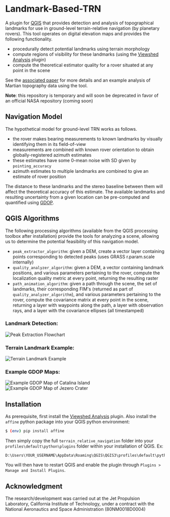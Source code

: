 # Landmark-Based-TRN
A plugin for [QGIS](https://www.qgis.org/en/site/) that provides detection and analysis of topographical landmarks for use in ground-level terrain-relative navigation (by planetary rovers). This tool operates on digital elevation maps and provides the following functionality.

 - procedurally detect potential landmarks using terrain morphology
 - compute regions of visibility for these landmarks (using the [Viewshed Analysis](https://plugins.qgis.org/plugins/ViewshedAnalysis/) plugin)
 - compute the theoretical estimator quality for a rover situated at any point in the scene

See the [associated paper](https://russ-stuff.com/wp-content/uploads/2022/01/IEEE_AERO___Landmark_Based_TRN_on_Mars.pdf) for more details and an example analysis of Martian topography data using the tool.


**Note**: this repository is temporary and will soon be deprecated in favor of an official NASA repository (coming soon)


## Navigation Model
The hypothetical model for ground-level TRN works as follows.

- the rover makes bearing measurements to known landmarks by visually identifying them in its field-of-view
- measurements are combined with known rover orientation to obtain globally-registered azimuth estimates
- these estimates have some 0-mean noise with SD given by `pointing_accuracy`
- azimuth estimates to multiple landmarks are combined to give an estimate of rover position

The distance to these landmarks and the stereo baseline between them will affect the theoretical accuracy of this estimate. The available landmarks and resulting uncertainty from a given location can be pre-computed and quantified using [GDOP](https://en.wikipedia.org/wiki/Dilution_of_precision_(navigation)).


## QGIS Algorithms
The following processing algorithms (available from the QGIS processing toolbox after installation) provide the tools for analyzing a scene, allowing us to determine the potential feasibility of this navigation model.

 - `peak_extractor_algorithm`: given a DEM, create a vector layer containing points corresponding to detected peaks (uses GRASS r.param.scale internally)
 - `quality_analyzer_algorithm`: given a DEM, a vector containing landmark positions, and various parameters pertaining to the rover, compute the localization quality metric at every point, returning the resulting raster
 - `path_animation_algorithm`: given a path through the scene, the set of landmarks, their corresponding FIM's (returned as part of `quality_analyzer_algorithm`), and various parameters pertaining to the rover, compute the covariance matrix at every point in the scene, returning a layer with waypoints along the path, a layer with observation rays, and a layer with the covariance ellipses (all timestamped)


### Landmark Detection:
![Peak Extraction Flowchart](https://github.jpl.nasa.gov/ANVELS/intern/blob/master/misc/peak_extraction_flowchart.png)


### Terrain Landmark Example:
![Terrain Landmark Example](https://github.jpl.nasa.gov/ANVELS/intern/blob/master/misc/terrain_landmark_example.png)


### Example GDOP Maps:
![Example GDOP Map of Catalina Island](https://github.jpl.nasa.gov/ANVELS/intern/blob/master/misc/GDOP_map.png)
![Example GDOP Map of Jezero Crater](https://github.jpl.nasa.gov/ANVELS/intern/blob/master/misc/jez_crater_gdop_map.png)


## Installation
As prerequisite, first install the [Viewshed Analysis](https://plugins.qgis.org/plugins/ViewshedAnalysis/) plugin. Also install the `affine` python package into your QGIS python environment:

```bash
$ (env) pip install affine
```

Then simply copy the full `terrain_relative_navigation` folder into your `profiles\default\python\plugins` folder within your installation of QGIS. Ex:

```
D:\Users\YOUR_USERNAME\AppData\Roaming\QGIS\QGIS3\profiles\default\python\plugins\terrain_relative_navigation
```
You will then have to restart QGIS and enable the plugin through `Plugins > Manage and Install Plugins`.


## Acknowledgment
The research/development was carried out at the Jet Propulsion Laboratory, California Institute of Technology, under a contract
with the National Aeronautics and Space Administration
(80NM0018D0004)
